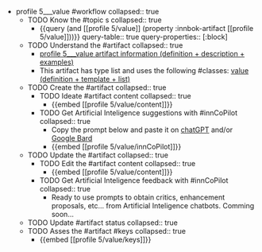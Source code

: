 
- profile 5___value #workflow
   collapsed:: true
  - TODO Know the #topic s
    collapsed:: true
    - {{query (and [[profile 5/value]] (property :innbok-artifact [[profile 5/value]]))}}
      query-table:: true
      query-properties:: [:block]
  - TODO Understand the #artifact
    collapsed:: true
    - [profile 5___value artifact information (definition + description + examples)](https://go.innbok.com/#/page/innBoK%2Fprofile-%28id%29%2Fvalue%2Finfo)
    - This artifact has type list and uses the following #classes: [value (definition + template + list)](https://go.innbok.com/#/page/innBoK%2Fclass%2Fvalue)
  - TODO Create the #artifact
     collapsed:: true
    - TODO Ideate #artifact content
      collapsed:: true
      - {{embed [[profile 5/value/content]]}}
    - TODO Get Artificial Inteligence suggestions with #innCoPilot
      collapsed:: true
      - Copy the prompt below and paste it on [chatGPT](https://chat.openai.com) and/or [Google Bard](https://bard.google.com/chat)
      - {{embed [[profile 5/value/innCoPilot]]}}
  - TODO Update the #artifact
    collapsed:: true
    - TODO Edit the #artifact content
     collapsed:: true
      - {{embed [[profile 5/value/content]]}}
    - TODO Get Artificial Inteligence feedback with #innCoPilot
      collapsed:: true
      - Ready to use prompts to obtain critics, enhancement proposals, etc... from Artificial Inteligence chatbots. Comming soon...
  - TODO Update #artifact status
    collapsed:: true
  - TODO Asses the #artifact #keys
    collapsed:: true
    - {{embed [[profile 5/value/keys]]}}









